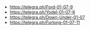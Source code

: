 - https://telegra.ph/Ford-01-07-9
- https://telegra.ph/Yodel-01-07-6
- https://telegra.ph/Down-Under-01-07
- https://telegra.ph/Furlong-01-07-11
